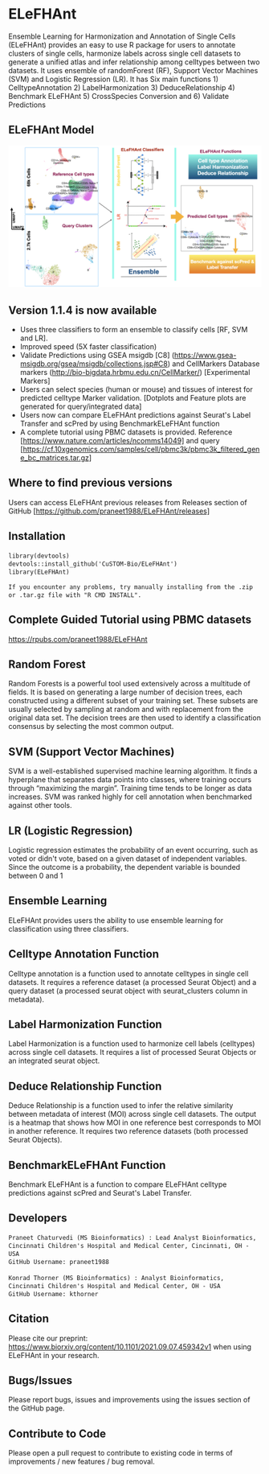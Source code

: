 # ELeFHAnt
Ensemble Learning for Harmonization and Annotation of Single Cells (ELeFHAnt) provides an easy to use R package for users to annotate clusters of single cells, harmonize labels across single cell datasets to generate a unified atlas and infer relationship among celltypes between two datasets. It uses ensemble of randomForest (RF), Support Vector Machines (SVM) and Logistic Regression (LR). It has Six main functions 1) CelltypeAnnotation 2) LabelHarmonization 3) DeduceRelationship 4) Benchmark ELeFHAnt 5) CrossSpecies Conversion and 6) Validate Predictions

## ELeFHAnt Model
![Graph](ELeFHAnt.jpeg)

## Version 1.1.4 is now available
* Uses three classifiers to form an ensemble to classify cells [RF, SVM and LR].
* Improved speed (5X faster classification)
* Validate Predictions using GSEA msigdb [C8] (https://www.gsea-msigdb.org/gsea/msigdb/collections.jsp#C8) and CellMarkers Database markers (http://bio-bigdata.hrbmu.edu.cn/CellMarker/) [Experimental Markers]
* Users can select species (human or mouse) and tissues of interest for predicted celltype Marker validation. [Dotplots and Feature plots are generated for query/integrated data]
* Users now can compare ELeFHAnt predictions against Seurat's Label Transfer and scPred by using BenchmarkELeFHAnt function
* A complete tutorial using PBMC datasets is provided. Reference [https://www.nature.com/articles/ncomms14049] and query [https://cf.10xgenomics.com/samples/cell/pbmc3k/pbmc3k_filtered_gene_bc_matrices.tar.gz]

## Where to find previous versions
Users can access ELeFHAnt previous releases from Releases section of GitHub [https://github.com/praneet1988/ELeFHAnt/releases]

## Installation
```
library(devtools)
devtools::install_github('CuSTOM-Bio/ELeFHAnt')
library(ELeFHAnt)
```
```
If you encounter any problems, try manually installing from the .zip or .tar.gz file with "R CMD INSTALL". 
```

## Complete Guided Tutorial using PBMC datasets
https://rpubs.com/praneet1988/ELeFHAnt

## Random Forest
Random Forests is a powerful tool used extensively across a multitude of fields. It is based on generating a large number of decision trees, each constructed using a different subset of your training set. These subsets are usually selected by sampling at random and with replacement from the original data set. The decision trees are then used to identify a classification consensus by selecting the most common output.

## SVM (Support Vector Machines)
SVM is a well-established supervised machine learning algorithm. It finds a hyperplane that separates data points into classes, where training occurs through “maximizing the margin”. Training time tends to be longer as data increases. SVM was ranked highly for cell annotation when benchmarked against other tools.

## LR (Logistic Regression)
Logistic regression estimates the probability of an event occurring, such as voted or didn't vote, based on a given dataset of independent variables. Since the outcome is a probability, the dependent variable is bounded between 0 and 1

## Ensemble Learning
ELeFHAnt provides users the ability to use ensemble learning for classification using three classifiers.

## Celltype Annotation Function
Celltype annotation is a function used to annotate celltypes in single cell datasets. It requires a reference dataset (a processed Seurat Object) and a query dataset (a processed seurat object with seurat_clusters column in metadata).

## Label Harmonization Function
Label Harmonization is a function used to harmonize cell labels (celltypes) across single cell datasets. It requires a list of processed Seurat Objects or an integrated seurat object.

## Deduce Relationship Function
Deduce Relationship is a function used to infer the relative similarity between metadata of interest (MOI) across single cell datasets. The output is a heatmap that shows how MOI in one reference best corresponds to MOI in another reference. It requires two reference datasets (both processed Seurat Objects).
  
## BenchmarkELeFHAnt Function
Benchmark ELeFHAnt is a function to compare ELeFHAnt celltype predictions against scPred and Seurat's Label Transfer.


## Developers
```
Praneet Chaturvedi (MS Bioinformatics) : Lead Analyst Bioinformatics, Cincinnati Children's Hospital and Medical Center, Cincinnati, OH - USA
GitHub Username: praneet1988

Konrad Thorner (MS Bioinformatics) : Analyst Bioinformatics, Cincinnati Children's Hospital and Medical Center, OH - USA
GitHub Username: kthorner
```

## Citation
Please cite our preprint: https://www.biorxiv.org/content/10.1101/2021.09.07.459342v1 when using ELeFHAnt in your research.

## Bugs/Issues
Please report bugs, issues and improvements using the issues section of the GitHub page.

## Contribute to Code
Please open a pull request to contribute to existing code in terms of improvements / new features / bug removal.
